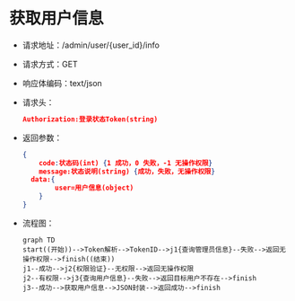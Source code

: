 # 获取用户信息

- 请求地址：/admin/user/{user_id}/info

- 请求方式：GET

- 响应体编码：text/json

- 请求头：

  ```json
  Authorization:登录状态Token(string)
  ```

- 返回参数：

  ```json
  {
      code:状态码(int) {1 成功，0 失败，-1 无操作权限}
      message:状态说明(string) {成功，失败，无操作权限}
  	data:{
          user=用户信息(object)
      }
  }
  ```

- 流程图：

  ```mermaid
  graph TD
  start((开始))-->Token解析-->TokenID-->j1{查询管理员信息}--失败-->返回无操作权限-->finish((结束))
  j1--成功-->j2{权限验证}--无权限-->返回无操作权限
  j2--有权限-->j3{查询用户信息}--失败-->返回目标用户不存在-->finish
  j3--成功-->获取用户信息-->JSON封装-->返回成功-->finish
  ```

  



